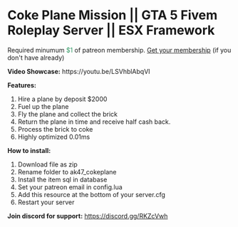 <h1>Coke Plane Mission || GTA 5 Fivem Roleplay Server || ESX Framework</h1>
<p>Required minumum <span style="color: #339966;">$1</span> of patreon membership. <a href="https://patreon.com/menanak47" target="_blank">Get your membership</a> (if you don't have already)</p>
<p><strong>Video Showcase:</strong> https://youtu.be/LSVhblAbqVI</p>
<p><strong>Features:</strong></p>
<ol>
<li>Hire a plane by deposit $2000</li>
<li>Fuel up the plane</li>
<li>Fly the plane and collect the brick</li>
<li>Return the plane in time and receive half cash back.</li>
<li>Process the brick to coke</li>
<li>Highly optimized 0.01ms</li>
</ol>
<p><strong>How to install:</strong></p>
<ol>
<li>Download file as zip</li>
<li>Rename folder to ak47_cokeplane</li>
<li>Install the item sql in database</li>
<li>Set your patreon email in config.lua</li>
<li>Add this resource at the bottom of your server.cfg</li>
<li>Restart your server</li>
</ol>
<p><strong>Join discord for support:</strong> <a href="https://discord.gg/RKZcVwh">https://discord.gg/RKZcVwh</a></p>
